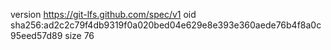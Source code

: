 version https://git-lfs.github.com/spec/v1
oid sha256:ad2c2c79f4db9319f0a020bed04e629e8e393e360aede76b4f8a0c95eed57d89
size 76
